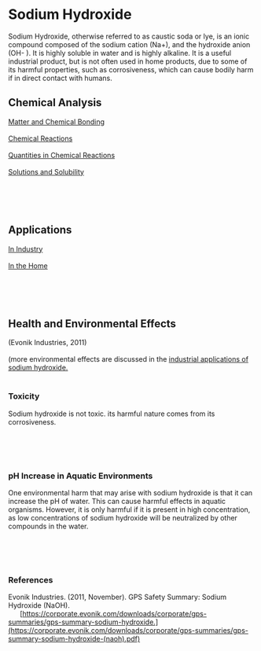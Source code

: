 # Sodium Hydroxide

Sodium Hydroxide, otherwise referred to as caustic soda or lye, is an ionic compound composed of the sodium cation (Na+), and the hydroxide anion (OH- ). It is highly soluble in water and is highly alkaline. It is a useful industrial product, but is not often used in home products, due to some of its harmful properties, such as corrosiveness, which can cause bodily harm if in direct contact with humans.


## Chemical Analysis

[Matter and Chemical Bonding](https://samir8000.github.io/NaOH/chemicalanalysis/matterandchemicalbonding)<br>
<br>
[Chemical Reactions](https://samir8000.github.io/NaOH/chemicalanalysis/chemicalreactions)<br>
<br>
[Quantities in Chemical Reactions](https://samir8000.github.io/NaOH/chemicalanalysis/quantitiesinchemicalreactions)<br>
<br>
[Solutions and Solubility](https://samir8000.github.io/NaOH/chemicalanalysis/solutionsandsolubility)<br>
<br>
<br>
<br>
<br>

## Applications
[In Industry](https://samir8000.github.io/NaOH/applications/industry)<br>
<br>
[In the Home](https://samir8000.github.io/NaOH/applications/home)<br>
<br>
<br>
<br>
<br>
## Health and Environmental Effects
(Evonik Industries, 2011)<br>
<br>
(more environmental effects are discussed in the [industrial applications of sodium hydroxide.](https://samir8000.github.io/NaOH/applications/industry)<br>
<br>
### Toxicity
Sodium hydroxide is not toxic. its harmful nature comes from its corrosiveness.<br>
<br>
<br>
<br>
<br>
### pH Increase in Aquatic Environments
One environmental harm that may arise with sodium hydroxide is that it can increase the pH of water. This can cause harmful effects in aquatic organisms. However, it is only harmful if it is present in high concentration, as low concentrations of sodium hydroxide will be neutralized by other compounds in the water.<br>
<br>
<br>
<br>
<br>
### References
Evonik Industries. (2011, November). GPS Safety Summary: Sodium Hydroxide (NaOH). <br>
&nbsp;&nbsp;&nbsp;&nbsp;&nbsp;&nbsp;[https://corporate.evonik.com/downloads/corporate/gps-summaries/gps-summary-sodium-hydroxide.](https://corporate.evonik.com/downloads/corporate/gps-summaries/gps-summary-sodium-hydroxide-(naoh).pdf) 
